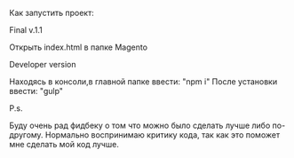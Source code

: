 Как запустить проект:

Final v.1.1

   Открыть index.html в папке Magento

Developer version

   Находясь в консоли,в главной папке ввести: "npm i"
   После установки ввести: "gulp"

P.s.

Буду очень рад фидбеку о том что можно было сделать лучше либо по-другому.
Нормально воспринимаю критику кода, так как это поможет мне сделать мой код лучше.